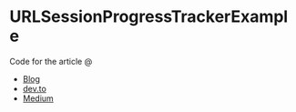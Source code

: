 # URLSessionProgressTrackerExample

Code for the article @
- [Blog](https://shawonashraf.me/blog/urlsession-download-progress/)
- [dev.to](https://dev.to/shawonashraf/tracking-download-progress-with-urlsessiondownloaddelegate-9io)
- [Medium]()
